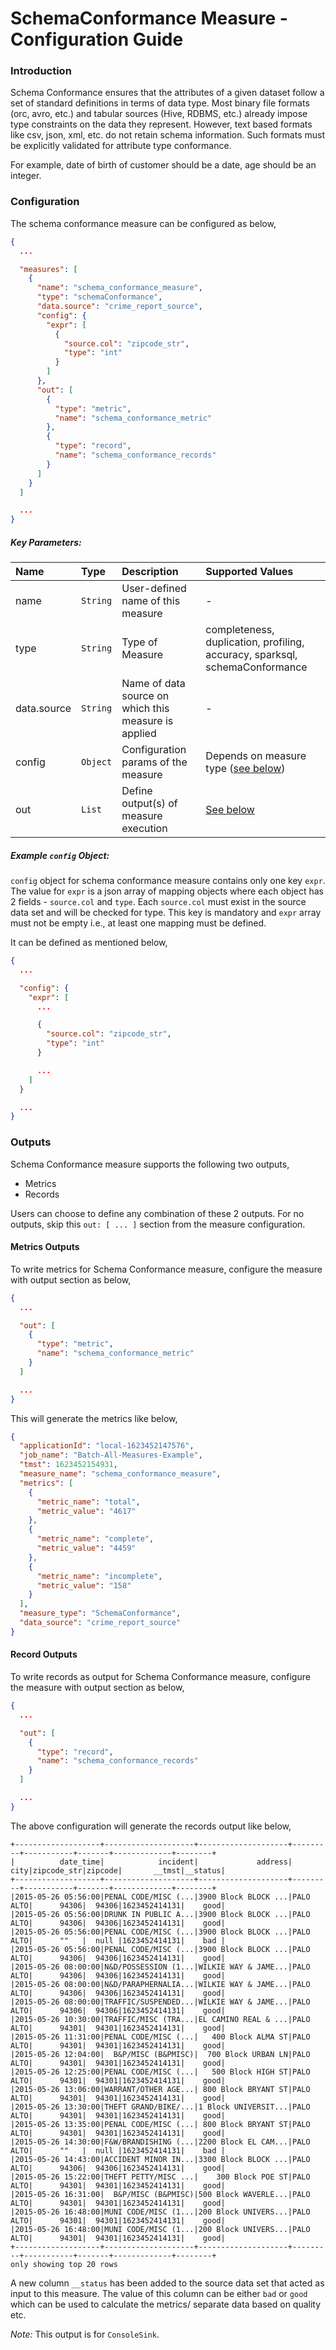 <!--
Licensed to the Apache Software Foundation (ASF) under one
or more contributor license agreements.  See the NOTICE file
distributed with this work for additional information
regarding copyright ownership.  The ASF licenses this file
to you under the Apache License, Version 2.0 (the
"License"); you may not use this file except in compliance
with the License.  You may obtain a copy of the License at

  http://www.apache.org/licenses/LICENSE-2.0

Unless required by applicable law or agreed to in writing,
software distributed under the License is distributed on an
"AS IS" BASIS, WITHOUT WARRANTIES OR CONDITIONS OF ANY
KIND, either express or implied.  See the License for the
specific language governing permissions and limitations
under the License.
-->

SchemaConformance Measure - Configuration Guide
=====================================

### Introduction

Schema Conformance ensures that the attributes of a given dataset follow a set of standard definitions in terms of data
type. Most binary file formats (orc, avro, etc.) and tabular sources (Hive, RDBMS, etc.) already impose type constraints
on the data they represent. However, text based formats like csv, json, xml, etc. do not retain schema information. Such
formats must be explicitly validated for attribute type conformance.

For example, date of birth of customer should be a date, age should be an integer.

### Configuration

The schema conformance measure can be configured as below,

```json
{
  ...

  "measures": [
    {
      "name": "schema_conformance_measure",
      "type": "schemaConformance",
      "data.source": "crime_report_source",
      "config": {
        "expr": [
          {
            "source.col": "zipcode_str",
            "type": "int"
          }
        ]
      },
      "out": [
        {
          "type": "metric",
          "name": "schema_conformance_metric"
        },
        {
          "type": "record",
          "name": "schema_conformance_records"
        }
      ]
    }
  ]

  ...
}
 ```

##### Key Parameters:

| Name    | Type     | Description                            | Supported Values                                          |
|:--------|:---------|:---------------------------------------|:----------------------------------------------------------|
| name    | `String` | User-defined name of this measure      | -                                                         |
| type    | `String` | Type of Measure                        | completeness, duplication, profiling, accuracy, sparksql, schemaConformance  |
| data.source | `String` | Name of data source on which this measure is applied  | -                                      |
| config  | `Object` | Configuration params of the measure    | Depends on measure type ([see below](#example-config-object))                       |
| out     | `List  ` | Define output(s) of measure execution  | [See below](#outputs)                                               |

##### Example `config` Object:

`config` object for schema conformance measure contains only one key `expr`. The value for `expr` is a json array of
mapping objects where each object has 2 fields - `source.col` and `type`. Each `source.col` must exist in the source
data set and will be checked for type. This key is mandatory and `expr` array must not be empty i.e., at least one
mapping must be defined.

It can be defined as mentioned below,

```json
{
  ...

  "config": {
    "expr": [
      ...

      {
        "source.col": "zipcode_str",
        "type": "int"
      }

      ...
    ]
  }

  ...
}
 ```

### Outputs

Schema Conformance measure supports the following two outputs,

- Metrics
- Records

Users can choose to define any combination of these 2 outputs. For no outputs, skip this `out: [ ... ]` section from the
measure configuration.

#### Metrics Outputs

To write metrics for Schema Conformance measure, configure the measure with output section as below,

```json
{
  ...

  "out": [
    {
      "type": "metric",
      "name": "schema_conformance_metric"
    }
  ]

  ...
}
 ```

This will generate the metrics like below,

```json
{
  "applicationId": "local-1623452147576",
  "job_name": "Batch-All-Measures-Example",
  "tmst": 1623452154931,
  "measure_name": "schema_conformance_measure",
  "metrics": [
    {
      "metric_name": "total",
      "metric_value": "4617"
    },
    {
      "metric_name": "complete",
      "metric_value": "4459"
    },
    {
      "metric_name": "incomplete",
      "metric_value": "158"
    }
  ],
  "measure_type": "SchemaConformance",
  "data_source": "crime_report_source"
}
```

#### Record Outputs

To write records as output for Schema Conformance measure, configure the measure with output section as below,

```json
{
  ...

  "out": [
    {
      "type": "record",
      "name": "schema_conformance_records"
    }
  ]

  ...
}
 ```

The above configuration will generate the records output like below,

```
+-------------------+--------------------+--------------------+---------+-----------+-------+-------------+--------+
|          date_time|            incident|             address|     city|zipcode_str|zipcode|       __tmst|__status|
+-------------------+--------------------+--------------------+---------+-----------+-------+-------------+--------+
|2015-05-26 05:56:00|PENAL CODE/MISC (...|3900 Block BLOCK ...|PALO ALTO|      94306|  94306|1623452414131|    good|
|2015-05-26 05:56:00|DRUNK IN PUBLIC A...|3900 Block BLOCK ...|PALO ALTO|      94306|  94306|1623452414131|    good|
|2015-05-26 05:56:00|PENAL CODE/MISC (...|3900 Block BLOCK ...|PALO ALTO|      ""   |  null |1623452414131|    bad |
|2015-05-26 05:56:00|PENAL CODE/MISC (...|3900 Block BLOCK ...|PALO ALTO|      94306|  94306|1623452414131|    good|
|2015-05-26 08:00:00|N&D/POSSESSION (1...|WILKIE WAY & JAME...|PALO ALTO|      94306|  94306|1623452414131|    good|
|2015-05-26 08:00:00|N&D/PARAPHERNALIA...|WILKIE WAY & JAME...|PALO ALTO|      94306|  94306|1623452414131|    good|
|2015-05-26 08:00:00|TRAFFIC/SUSPENDED...|WILKIE WAY & JAME...|PALO ALTO|      94306|  94306|1623452414131|    good|
|2015-05-26 10:30:00|TRAFFIC/MISC (TRA...|EL CAMINO REAL & ...|PALO ALTO|      94301|  94301|1623452414131|    good|
|2015-05-26 11:31:00|PENAL CODE/MISC (...|   400 Block ALMA ST|PALO ALTO|      94301|  94301|1623452414131|    good|
|2015-05-26 12:04:00|  B&P/MISC (B&PMISC)|  700 Block URBAN LN|PALO ALTO|      94301|  94301|1623452414131|    good|
|2015-05-26 12:25:00|PENAL CODE/MISC (...|   500 Block HIGH ST|PALO ALTO|      94301|  94301|1623452414131|    good|
|2015-05-26 13:06:00|WARRANT/OTHER AGE...| 800 Block BRYANT ST|PALO ALTO|      94301|  94301|1623452414131|    good|
|2015-05-26 13:30:00|THEFT GRAND/BIKE/...|1 Block UNIVERSIT...|PALO ALTO|      94301|  94301|1623452414131|    good|
|2015-05-26 13:35:00|PENAL CODE/MISC (...| 800 Block BRYANT ST|PALO ALTO|      94301|  94301|1623452414131|    good|
|2015-05-26 14:30:00|F&W/BRANDISHING (...|2200 Block EL CAM...|PALO ALTO|      ""   |  null |1623452414131|    bad |
|2015-05-26 14:43:00|ACCIDENT MINOR IN...|3300 Block BLOCK ...|PALO ALTO|      94306|  94306|1623452414131|    good|
|2015-05-26 15:22:00|THEFT PETTY/MISC ...|    300 Block POE ST|PALO ALTO|      94301|  94301|1623452414131|    good|
|2015-05-26 16:31:00|  B&P/MISC (B&PMISC)|500 Block WAVERLE...|PALO ALTO|      94301|  94301|1623452414131|    good|
|2015-05-26 16:48:00|MUNI CODE/MISC (1...|200 Block UNIVERS...|PALO ALTO|      94301|  94301|1623452414131|    good|
|2015-05-26 16:48:00|MUNI CODE/MISC (1...|200 Block UNIVERS...|PALO ALTO|      94301|  94301|1623452414131|    good|
+-------------------+--------------------+--------------------+---------+-----------+-------+-------------+--------+
only showing top 20 rows
 ```

A new column `__status` has been added to the source data set that acted as input to this measure. The value of this
column can be either `bad` or `good` which can be used to calculate the metrics/ separate data based on quality etc.

_Note:_ This output is for `ConsoleSink`. 